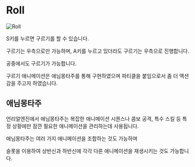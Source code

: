 # Roll

![Roll](https://github.com/jslee629/RunAndJump/assets/67567206/8d732692-8e25-49f2-8d94-2d61315b2127)

S키를 누르면 구르기를 할 수 있습니다.

구르기는 우측으로만 가능하며, A키를 누르고 있더라도 구르기는 우측으로 진행합니다.

공중에서도 구르기가 가능합니다.

구르기 애니메이션은 애님몽타주를 통해 구현하였으며 파티클을 붙임으로서 좀 더 액션감을 주고자 하였습니다.

## 애님몽타주

언리얼엔진에서 애님몽타주는 복잡한 애니메이션 시퀀스나 콤보 공격, 특수 스킬 등 특정 상황에만 잠깐 필요한 애니메이션을 관리하는데 사용됩니다.

애님몽타주는 여러 가지 애니메이션을 조합하는 것도 가능하며

슬롯을 이용하여 상반신과 하반신에 각각 다른 애니메이션을 재생시키는 것도 가능합니다.
